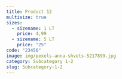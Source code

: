 ```yaml
---
title: Product 12
multisize: true
sizes:
  - sizename: 1 LT
    price: 4,99
  - sizename: 5 LT
    price: "25"
code: "23456"
image: img/pexels-anna-shvets-5217899.jpg
category: Subcategory 1-2
slug: Subcategory-1-2
---
```

